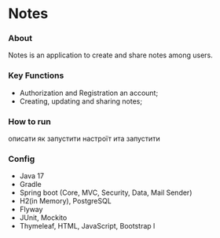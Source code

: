 # **Notes**
### **About**
Notes is an application to create and share notes among users. 

### **Key Functions**
- Authorization and Registration an acсount;
- Creating, updating and sharing notes;

### **How to run**
описати як запустити настроїт ита запустити 

### **Config**
- Java 17
- Gradle
- Spring boot (Core, MVC, Security, Data, Mail Sender)
- H2(in Memory), PostgreSQL
- Flyway 
- JUnit, Mockito
- Thymeleaf, HTML, JavaScript, Bootstrap
l

